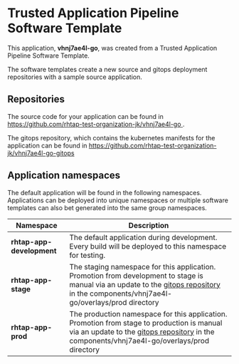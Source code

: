 # Trusted Application Pipeline Software Template

This application, **vhnj7ae4l-go**, was created from a Trusted Application Pipeline Software Template.

The software templates create a new source and gitops deployment repositories with a sample source application. 

## Repositories

The source code for your application can be found in [https://github.com/rhtap-test-organization-jk/vhnj7ae4l-go ](https://github.com/rhtap-test-organization-jk/vhnj7ae4l-go ).
 
The gitops repository, which contains the kubernetes manifests for the application can be found in 
[https://github.com/rhtap-test-organization-jk/vhnj7ae4l-go-gitops ](https://github.com/rhtap-test-organization-jk/vhnj7ae4l-go-gitops ) 

## Application namespaces 

The default application will be found in the following namespaces. Applications can be deployed into unique namespaces or multiple software templates can also bet generated into the same group namespaces.  

|  Namespace   |  Description   |  
| -------- | -------- |   
| **rhtap-app-development** | The default application during development. Every build will be deployed to this namespace for testing. | 
| **rhtap-app-stage** | The staging namespace for this application. Promotion from development to stage is manual via an update to the [gitops repository](https://github.com/rhtap-test-organization-jk/vhnj7ae4l-go-gitops ) in the components/vhnj7ae4l-go/overlays/prod directory |  
| **rhtap-app-prod** | The production namespace for this application. Promotion from stage to production is manual via an update to the [gitops repository](https://github.com/rhtap-test-organization-jk/vhnj7ae4l-go-gitops ) in the components/vhnj7ae4l-go/overlays/prod directory | 